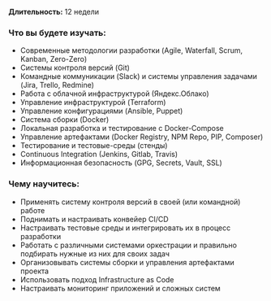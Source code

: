 **Длительность:** 12 недели

### Что вы будете изучать:
- Современные методологии разработки (Agile, Waterfall, Scrum, Kanban, Zero-Zero)  
- Системы контроля версий (Git)  
- Командные коммуникации (Slack) и системы управления задачами (Jira, Trello, Redmine)  
- Работа с облачной инфраструктурой (Яндекс.Облако)  
- Управление инфраструктурой (Terraform)  
- Управление конфигурациями (Ansible, Puppet)  
- Система сборки (Docker)  
- Локальная разработка и тестирование с Docker-Compose  
- Управление артефактами (Docker Registry, NPM Repo, PIP, Composer)  
- Тестирование и тестовые-среды (стенды)  
- Continuous Integration (Jenkins, Gitlab, Travis)  
- Информационная безопасность (GPG, Secrets, Vault, SSL)  

### Чему научитесь:
- Применять систему контроля версий в своей (или командной) работе  
- Поднимать и настраивать конвейер CI/CD  
- Настраивать тестовые среды и интегрировать их в процесс разработки  
- Работать с различными системами оркестрации и правильно подбирать нужные из них для своих задач  
- Организовывать системы сборки и управления артефактами проекта  
- Использовать подход Infrastructure as Code  
- Настраивать мониторинг приложений и сложных систем  
